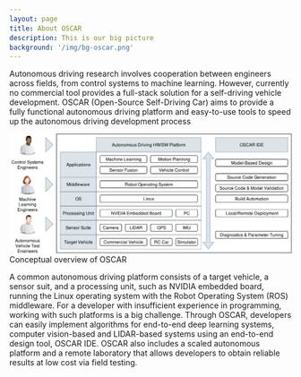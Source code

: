 ```yaml
---
layout: page
title: About OSCAR
description: This is our big picture
background: '/img/bg-oscar.png'
---
```


Autonomous driving research involves cooperation between engineers across fields, from control systems to machine learning. However, currently no commercial tool provides a full-stack solution for a self-driving vehicle development.  OSCAR (Open-Source Self-Driving Car) aims to provide a fully functional autonomous driving platform and easy-to-use tools to speed up the autonomous driving development process

<img class="img-fluid" src="img/oscar-overview.png">
<span class="caption text-muted">Conceptual overview of OSCAR</span>

A common autonomous driving platform consists of a target vehicle, a sensor suit, and a processing unit, such as NVIDIA embedded board, running the Linux operating system with the Robot Operating System (ROS) middleware. For a developer with insufficient experience in programming, working with such platforms is a big challenge. Through OSCAR, developers can easily implement algorithms for end-to-end deep learning systems, computer vision-based and LIDAR-based systems using an end-to-end design tool, OSCAR IDE. OSCAR also includes a scaled autonomous platform and a remote laboratory that allows developers to obtain reliable results at low cost via field testing. 
